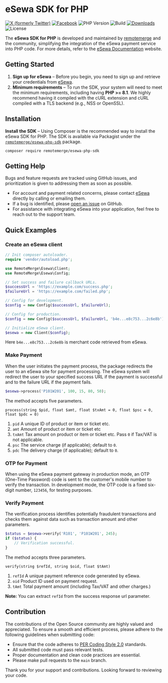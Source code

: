 # eSewa SDK for PHP

[![X (formerly Twitter)](https://img.shields.io/badge/-@sapkotamadan-white?style=flat&logo=x&label=(formerly%20Twitter))](https://twitter.com/sapkotamadan)
[![Facebook](https://img.shields.io/badge/Facebook-NextSapkotaMadan-blue?style=flat&logo=facebook)](https://www.facebook.com/NextSapkotaMadan)
![PHP Version](https://img.shields.io/packagist/php-v/remotemerge/esewa-php-sdk)
![Build](https://img.shields.io/github/actions/workflow/status/remotemerge/esewa-php-sdk/install.yml?style=flat&logo=github)
[![Downloads](https://img.shields.io/packagist/dt/remotemerge/esewa-php-sdk.svg?style=flat&label=Downloads)](https://packagist.org/packages/remotemerge/esewa-php-sdk)
![License](https://img.shields.io/github/license/remotemerge/esewa-php-sdk)

The **eSewa SDK for PHP** is developed and maintained by [remotemerge] and the community, simplifying the integration of the eSewa payment service into PHP code. For more details, refer to the [eSewa Documentation] website.

## Getting Started

1. **Sign up for eSewa** – Before you begin, you need to sign up and retrieve your credentials from [eSewa].
2. **Minimum requirements** – To run the SDK, your system will need to meet the minimum requirements, including having **PHP >= 8.1**. We highly recommend having it compiled with the cURL extension and cURL compiled with a TLS backend (e.g., NSS or OpenSSL).

## Installation

**Install the SDK** – Using Composer is the recommended way to install the eSewa SDK for PHP. The SDK is available via Packagist under the [`remotemerge/esewa-php-sdk`][install-package] package.

```
composer require remotemerge/esewa-php-sdk
```

## Getting Help

Bugs and feature requests are tracked using GitHub issues, and prioritization is given to addressing them as soon as possible.

* For account and payment related concerns, please contact [eSewa] directly by calling or emailing them.
* If a bug is identified, please [open an issue](https://github.com/remotemerge/esewa-php-sdk/issues/new) on GitHub.
* For assistance with integrating eSewa into your application, feel free to reach out to the support team.

## Quick Examples

### Create an eSewa client

```php
// Init composer autoloader.
require 'vendor/autoload.php';

use RemoteMerge\Esewa\Client;
use RemoteMerge\Esewa\Config;

// Set success and failure callback URLs.
$successUrl = 'https://example.com/success.php';
$failureUrl = 'https://example.com/failed.php';

// Config for development.
$config = new Config($successUrl, $failureUrl);

// Config for production.
$config = new Config($successUrl, $failureUrl, 'b4e...e8c753...2c6e8b');

// Initialize eSewa client.
$esewa = new Client($config);
```

Here `b4e...e8c753...2c6e8b` is merchant code retrieved from eSewa.

### Make Payment

When the user initiates the payment process, the package redirects the user to an eSewa site for payment processing. The
eSewa system will redirect the user to your specified success URL if the payment is successful and to the failure URL if
the payment fails.

```php
$esewa->process('P101W201', 100, 15, 80, 50);
```

The method accepts five parameters.

```text
process(string $pid, float $amt, float $txAmt = 0, float $psc = 0, float $pdc = 0)
```

1. `pid` A unique ID of product or item or ticket etc.
2. `amt` Amount of product or item or ticket etc
3. `txAmt` Tax amount on product or item or ticket etc. Pass `0` if Tax/VAT is not applicable.
4. `psc` The service charge (if applicable); default to `0`.
5. `pdc` The delivery charge (if applicable); default to `0`.

### OTP for Payment

When using the eSewa payment gateway in production mode, an OTP (One-Time Password) code is sent to the customer's mobile number to verify the transaction. In development mode, the OTP code is a fixed six-digit number, `123456`, for testing purposes.

### Verify Payment

The verification process identifies potentially fraudulent transactions and checks them against data such as transaction
amount and other parameters.

```php
$status = $esewa->verify('R101', 'P101W201', 245);
if ($status) {
    // Verification successful.
}
```

The method accepts three parameters.

```text
verify(string $refId, string $oid, float $tAmt)
```

1. `refId` A unique payment reference code generated by eSewa.
2. `oid` Product ID used on payment request.
3. `tAmt` Total payment amount (including Tax/VAT and other charges.)

**Note:** You can extract `refId` from the success response url parameter.

## Contribution

The contributions of the Open Source community are highly valued and appreciated. To ensure a smooth and efficient process, please adhere to the following guidelines when submitting code:

- Ensure that the code adheres to [PER Coding Style 2.0] standards.
- All submitted code must pass relevant tests.
- Proper documentation and clean code practices are essential.
- Please make pull requests to the `main` branch.

Thank you for your support and contributions. Looking forward to reviewing your code.

[eSewa]: https://esewa.com.np

[remotemerge]: https://github.com/remotemerge

[eSewa Documentation]: https://developer.esewa.com.np

[install-package]: https://packagist.org/packages/remotemerge/esewa-php-sdk

[PER Coding Style 2.0]: https://www.php-fig.org/per/coding-style/